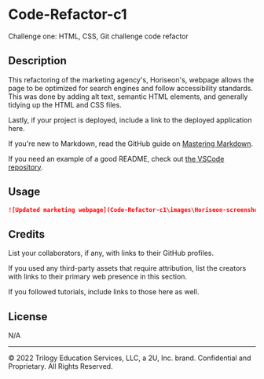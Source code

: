 # Code-Refactor-c1
Challenge one: HTML, CSS, Git challenge code refactor 

## Description 
This refactoring of the marketing agency's, Horiseon's, webpage allows the page to be optimized for search engines and follow accessibility standards. This was done by adding alt text, semantic HTML elements, and generally tidying up the HTML and CSS files. 



Lastly, if your project is deployed, include a link to the deployed application here.

If you're new to Markdown, read the GitHub guide on [Mastering Markdown](https://guides.github.com/features/mastering-markdown/).

If you need an example of a good README, check out [the VSCode repository](https://github.com/microsoft/vscode).



## Usage 

```md
![Updated marketing webpage](Code-Refactor-c1\images\Horiseon-screenshot.png "Finsihed webpage screenshot")

```


## Credits


List your collaborators, if any, with links to their GitHub profiles.

If you used any third-party assets that require attribution, list the creators with links to their primary web presence in this section.

If you followed tutorials, include links to those here as well.


## License

N/A







---

© 2022 Trilogy Education Services, LLC, a 2U, Inc. brand. Confidential and Proprietary. All Rights Reserved.